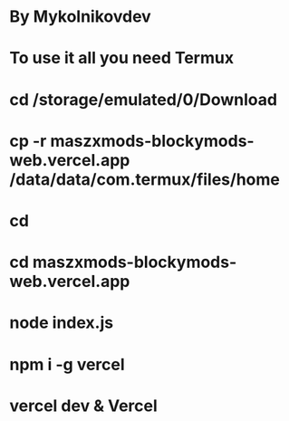 # By Mykolnikovdev
# To use it all you need Termux
# cd /storage/emulated/0/Download
# cp -r maszxmods-blockymods-web.vercel.app /data/data/com.termux/files/home
# cd
# cd maszxmods-blockymods-web.vercel.app
# node index.js
# npm i -g vercel
# vercel dev & Vercel